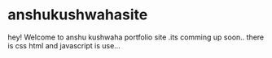 # anshukushwahasite

hey! Welcome to anshu kushwaha portfolio site .its comming up soon..
there is css html and javascript is use...